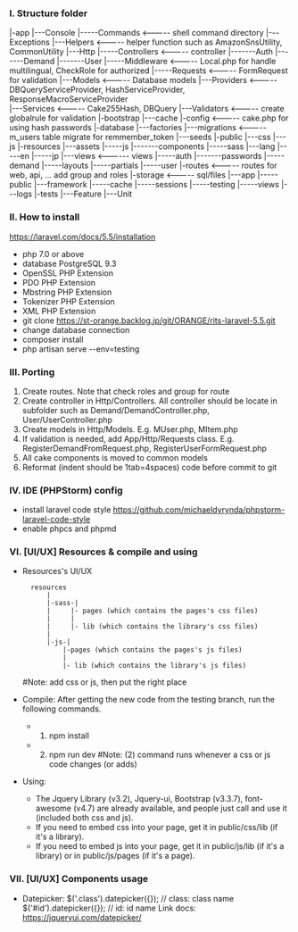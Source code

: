 ### I. Structure folder
   |-app
   |---Console
   |-----Commands      <----- shell command directory
   |---Exceptions
   |---Helpers         <----- helper function such as AmazonSnsUtility, CommonUtility
   |---Http
   |-----Controllers   <----- controller
   |-------Auth
   |-------Demand
   |-------User
   |-----Middleware    <----- Local.php for handle multilingual, CheckRole for authorized
   |-----Requests      <----- FormRequest for validation
   |---Models          <----- Database models
   |---Providers       <----- DBQueryServiceProvider, HashServiceProvider, ResponseMacroServiceProvider   
   |---Services        <----- Cake255Hash, DBQuery
   |---Validators      <----- create globalrule for validation
   |-bootstrap
   |---cache
   |-config            <----- cake.php for using hash passwords
   |-database
   |---factories
   |---migrations      <----- m_users table migrate for remmember_token
   |---seeds
   |-public
   |---css
   |---js
   |-resources
   |---assets
   |-----js
   |-------components
   |-----sass
   |---lang
   |-----en
   |-----jp
   |---views           <------ views
   |-----auth
   |-------passwords
   |-----demand
   |-----layouts
   |-----partials
   |-----user
   |-routes            <----- routes for web, api, ... add group and roles
   |-storage           <----- sql/files
   |---app
   |-----public
   |---framework
   |-----cache
   |-----sessions
   |-----testing
   |-----views
   |---logs
   |-tests
   |---Feature
   |---Unit
   
### II. How to install
https://laravel.com/docs/5.5/installation
- php 7.0 or above
- database PostgreSQL 9.3
- OpenSSL PHP Extension
- PDO PHP Extension
- Mbstring PHP Extension
- Tokenizer PHP Extension
- XML PHP Extension
- git clone https://st-orange.backlog.jp/git/ORANGE/rits-laravel-5.5.git
- change database connection
- composer install
- php artisan serve --env=testing
   
### III. Porting
1. Create routes. Note that check roles and group for route
2. Create controller in Http/Controllers. All controller should be locate in subfolder such as Demand/DemandController.php, User/UserController.php
3. Create models in Http/Models. E.g. MUser.php, MItem.php
4. If validation is needed, add App/Http/Requests class. E.g. RegisterDemandFromRequest.php, RegisterUserFormRequest.php
5. All cake components is moved to common models
6. Reformat (indent should be 1tab=4spaces) code before commit to git


### IV. IDE (PHPStorm) config
- install laravel code style https://github.com/michaeldyrynda/phpstorm-laravel-code-style
- enable phpcs and phpmd

### VI. [UI/UX] Resources & compile and using
- Resources's UI/UX

        resources
            |
            |-sass-|
            |	  |- pages (which contains the pages's css files)
            |	  |
            |	  |- lib (which contains the library's css files)
            |	
            |-js-|
                |-pages (which contains the pages's js files)
                |
                |- lib (which contains the library's js files)

    #Note: add css or js, then put the right place

- Compile: After getting the new code from the testing branch, run the following commands.
    + 1. npm install
    + 2. npm run dev
    #Note: (2) command runs whenever a css or js code changes (or adds)

- Using:
    + The Jquery Library (v3.2), Jquery-ui, Bootstrap (v3.3.7), font-awesome (v4.7) are already available, and people just call and use it (included both css and js).
    + If you need to embed css into your page, get it in public/css/lib (if it's a library). 
    + If you need to embed js into your page, get it in public/js/lib (if it's a library) or in public/js/pages (if it's a page). 

### VII. [UI/UX] Components usage
- Datepicker:
    $('.class').datepicker({}); // class: class name
    $('#id').datepicker({}); // id: id name
    Link docs: https://jqueryui.com/datepicker/